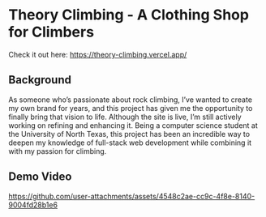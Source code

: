 # Theory Climbing - A Clothing Shop for Climbers

Check it out here: https://theory-climbing.vercel.app/

## Background

As someone who’s passionate about rock climbing, I’ve wanted to create my own brand for years, and this project has given me the opportunity to finally bring that vision to life. Although the site is live, I’m still actively working on refining and enhancing it. Being a computer science student at the University of North Texas, this project has been an incredible way to deepen my knowledge of full-stack web development while combining it with my passion for climbing.

## Demo Video

https://github.com/user-attachments/assets/4548c2ae-cc9c-4f8e-8140-9004fd28b1e6

